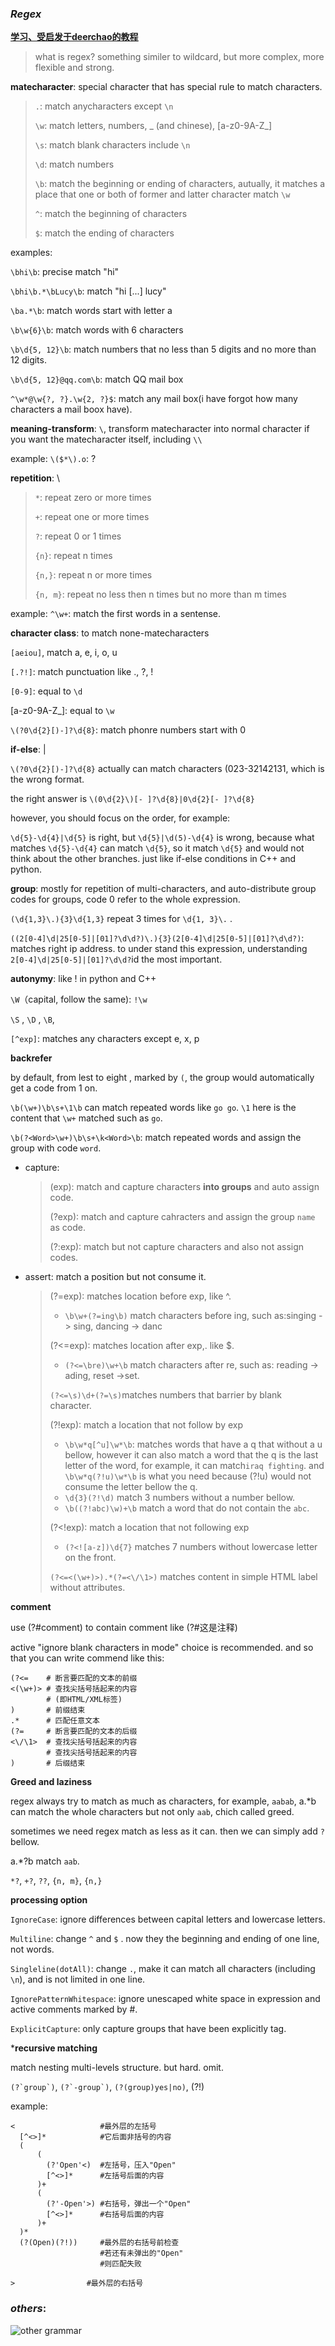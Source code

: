 ### ***Regex***

[**学习、受启发于deerchao的教程**](https://deerchao.cn/tutorials/regex/regex.htm)

> what is regex? something similer to wildcard, but more complex, more flexible and strong.

**matecharacter**: special character that has special rule to match characters.

> `.`: match anycharacters except `\n`
>
> `\w`: match letters, numbers, _ (and chinese), [a-z0-9A-Z_]
>
> `\s`: match blank characters include `\n`
>
> `\d`: match numbers
>
> `\b`: match the beginning or ending of characters, autually, it matches a place that one or both of former and latter character match `\w`
>
> `^`: match the beginning of characters
>
> `$`: match the ending of characters

examples:

`\bhi\b`: precise match "hi"

`\bhi\b.*\bLucy\b`: match "hi [...] lucy"

`\ba.*\b`: match words start with letter a

`\b\w{6}\b`: match words with 6 characters

`\b\d{5, 12}\b`: match numbers that no less than 5 digits and no more than 12 digits.

`\b\d{5, 12}@qq.com\b`: match QQ mail box

`^\w*@\w{?, ?}.\w{2, ?}$`: match any mail box(i have forgot how many characters a mail boox have).

**meaning-transform**: `\`, transform matecharacter into normal character if you want the matecharacter itself, including `\\`

example: `\($*\).o`: ?

**repetition**: \

> `*`: repeat zero or more times
>
> `+`: repeat one or more times
>
> `?`: repeat 0 or 1 times
>
> `{n}`: repeat n times
>
> `{n,}`: repeat n or more times
>
> `{n, m}`: repeat no less then n times but no more than m times

example: `^\w+`: match the first words in a sentense.

**character class**: to match none-matecharacters

`[aeiou]`, match a, e, i, o, u

`[.?!]`: match punctuation like ., ?, !

`[0-9]`: equal to `\d`

[a-z0-9A-Z_]: equal to `\w`

`\(?0\d{2}[)-]?\d{8}`: match phonre numbers start with 0

**if-else**: |

`\(?0\d{2}[)-]?\d{8}` actually can match characters (023-32142131, which is the wrong format.

the right answer is `\(0\d{2}\)[- ]?\d{8}|0\d{2}[- ]?\d{8}`

however, you should focus on the order, for example:

`\d{5}-\d{4}|\d{5}` is right, but `\d{5}|\d(5)-\d{4}` is wrong, because what matches `\d{5}-\d{4}` can match `\d{5}`, so it match `\d{5}` and would not think about the other branches. just like if-else conditions in C++ and python.

**group**: mostly for repetition of multi-characters, and auto-distribute group codes for groups, code 0 refer to the whole expression. 

`(\d{1,3}\.){3}\d{1,3}` repeat 3 times for `\d{1, 3}\.` .

`((2[0-4]\d|25[0-5]|[01]?\d\d?)\.){3}(2[0-4]\d|25[0-5]|[01]?\d\d?)`: matches right ip address. to under stand this expression, understanding `2[0-4]\d|25[0-5]|[01]?\d\d?`id the most important.

**autonymy**: like ! in python and C++

`\W`（capital, follow the same): `!\w`

`\S` , `\D` , `\B`, 

`[^exp]`: matches any characters except e, x, p

**backrefer**

by default, from lest to eight , marked by `(`, the group would automatically get a code from 1 on.

`\b(\w+)\b\s+\1\b` can match repeated words like `go go`. `\1` here is the content that `\w+` matched such as `go`.

`\b(?<Word>\w+)\b\s+\k<Word>\b`: match repeated words and assign the group with code `word`.

- capture: 

  > (exp): match and capture characters **into groups** and auto assign code.
  >
  > (?<name>exp): match and capture cahracters and assign the group `name` as code.
  >
  > (?:exp): match but not capture characters and also not assign codes.

- assert: match a position but not consume it.

  > (?=exp): matches location before exp, like ^.
  >
  > - `\b\w+(?=ing\b)` match characters before ing, such as:singing -> sing, dancing -> danc
  >
  > (?<=exp): matches location after exp,. like $.
  >
  > - `(?<=\bre)\w+\b` match characters after re, such as: reading -> ading, reset ->set.
  >
  > `(?<=\s)\d+(?=\s)`matches numbers that barrier by blank character.
  >
  > (?!exp): match a location that not follow by exp
  >
  > - `\b\w*q[^u]\w*\b`: matches words that have a q that without a u bellow, however it can also match a word that the q is the last letter of the word, for example, it can match`iraq fighting`. and `\b\w*q(?!u)\w*\b` is what you need because (?!u) would not consume the letter bellow the q.
  > - `\d{3}(?!\d)` match 3 numbers without a number bellow.
  > - `\b((?!abc)\w)+\b` match a word that do not contain the `abc`.
  >
  > (?<!exp): match a location that not following exp
  >
  > - `(?<![a-z])\d{7}` matches 7 numbers without lowercase letter on the front.
  >
  > `(?<=<(\w+)>).*(?=<\/\1>)` matches content in simple HTML label without attributes.

**comment**

use (?#comment) to contain comment like (?#这是注释)

active "ignore blank characters in mode" choice is recommended. and so that you can write commend like this:
```
(?<=    # 断言要匹配的文本的前缀
<(\w+)> # 查找尖括号括起来的内容
        # (即HTML/XML标签)
)       # 前缀结束
.*      # 匹配任意文本
(?=     # 断言要匹配的文本的后缀
<\/\1>  # 查找尖括号括起来的内容
        # 查找尖括号括起来的内容
)       # 后缀结束
```

**Greed and laziness**

regex always try to match as much as characters, for example, `aabab`, a.*b can match the whole characters but not only `aab`,  chich called greed.

sometimes we need regex match as less as it can. then we can simply add `?` bellow.

a.*?b match `aab`.

`*?`, `+?`, `??`, `{n, m}`, `{n,}`

**processing option**

`IgnoreCase`: ignore differences between capital letters and lowercase letters.

`Multiline`: change `^` and `$` . now they the beginning and ending of one line, not words.

`Singleline(dotAll)`: change `.`, make it can match all characters (including `\n`), and is not limited in one line.

`IgnorePatternWhitespace`: ignore unescaped white space in expression and active comments marked by #.

`ExplicitCapture`: only capture groups that have been explicitly tag.

***recursive matching**

match nesting multi-levels structure. but hard. omit.

``(?`group`)``, ``(?`-group`)``, ``(?(group)yes|no)``, (?!)

example:

```
<                   #最外层的左括号
  [^<>]*            #它后面非括号的内容
  (
      (
        (?'Open'<)  #左括号，压入"Open"
        [^<>]*      #左括号后面的内容
      )+
      (
        (?'-Open'>) #右括号，弹出一个"Open"
        [^<>]*      #右括号后面的内容
      )+
  )*
  (?(Open)(?!))     #最外层的右括号前检查
                    #若还有未弹出的"Open"
                    #则匹配失败

>                #最外层的右括号
```

### ***others***:

![other grammar](./regex_other_grammar.png)

